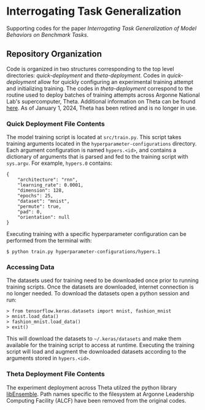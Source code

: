 # Interrogating Task Generalization
Supporting codes for the paper *Interrogating Task Generalization of Model Behaviors on Benchmark Tasks*.

## Repository Organization
Code is organized in two structures corresponding to the top level directories: *quick-deployment* and *theta-deployment*. Codes in *quick-deployment* allow for quickly configuring an experimental training attempt and initializing training. The codes in *theta-deployment* correspond to the routine used to deploy batches of training attempts across Argonne National Lab's supercomputer, Theta. Additional information on Theta can be found [here](https://www.alcf.anl.gov/systems/theta). As of January 1, 2024, Theta has been retired and is no longer in use.


### Quick Deployment File Contents

The model training script is located at ``src/train.py``. This script takes training arguments located in the ``hyperparameter-configurations`` directory. Each argument configuration is named ``hypers.<id>``, and contains a dictionary of arguments that is parsed and fed to the training script with ``sys.argv``. For example, ``hypers.0`` contains:

```
{
	"architecture": "rnn", 
	"learning_rate": 0.0001, 
	"dimension": 128, 
	"epochs": 25, 
	"dataset": "mnist", 
	"permute": true, 
	"pad": 0, 
	"orientation": null
}
```

Executing training with a specific hyperparameter configuration can be performed from the terminal with:

	$ python train.py hyperparameter-configurations/hypers.1  

### Accessing Data

The datasets used for training need to be downloaded once prior to running training scripts. Once the datasets are downloaded, internet connection is no longer needed. To download the datasets open a python session and run:

	> from tensorflow.keras.datasets import mnist, fashion_mnist
	> mnist.load_data()
	> fashion_mnist.load_data()
	> exit()

This will download the datasets to ``~/.keras/datasets`` and make them available for the training script to access at runtime. Executing the training script will load and augment the downloaded datasets according to the arguments stored in ``hypers.<id>``. 


### Theta Deployment File Contents

The experiment deployment across Theta utilzed the python library [libEnsemble](https://libensemble.readthedocs.io/en/main/). Path names specific to the filesystem at Argonne Leadership Computing Facility (ALCF) have been removed from the original codes.
